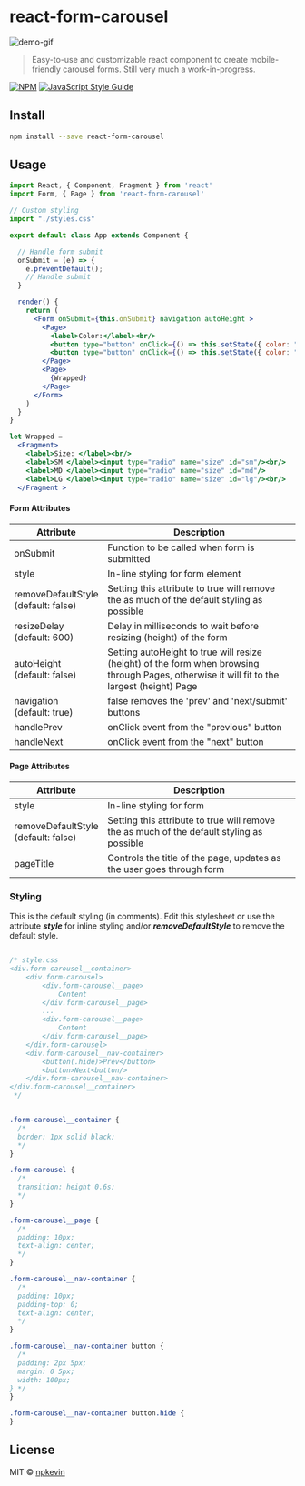 # react-form-carousel

<img src="https://drive.google.com/uc?id=1Y4YJTbYBFk8eHukiBAZRepeeJ-yN9dTI" alt="demo-gif">

> Easy-to-use and customizable react component to create mobile-friendly carousel forms.
> Still very much a work-in-progress.

[![NPM](https://img.shields.io/npm/v/react-form-carousel.svg)](https://www.npmjs.com/package/react-form-carousel) [![JavaScript Style Guide](https://img.shields.io/badge/code_style-standard-brightgreen.svg)](https://standardjs.com)

## Install

```bash
npm install --save react-form-carousel
```

## Usage

```jsx
import React, { Component, Fragment } from 'react'
import Form, { Page } from 'react-form-carousel'

// Custom styling
import "./styles.css"

export default class App extends Component {

  // Handle form submit
  onSubmit = (e) => {
    e.preventDefault();
    // Handle submit
  }

  render() {
    return (
      <Form onSubmit={this.onSubmit} navigation autoHeight >
        <Page>
          <label>Color:</label><br/>
          <button type="button" onClick={() => this.setState({ color: "red" })}>Red</button>
          <button type="button" onClick={() => this.setState({ color: "blue" })}>Blue</button>
        </Page>
        <Page>
          {Wrapped}
        </Page>
      </Form>
    )
  }
}

let Wrapped =
  <Fragment>
    <label>Size: </label><br/>
    <label>SM </label><input type="radio" name="size" id="sm"/><br/>
    <label>MD </label><input type="radio" name="size" id="md"/>
    <label>LG </label><input type="radio" name="size" id="lg"/><br/>
  </Fragment >
```
#### Form Attributes
| Attribute                              | Description                                                                                                                                 |
| -------------------------------------- | ------------------------------------------------------------------------------------------------------------------------------------------- |
| onSubmit                               | Function to be called when form is submitted                                                                                                |
| style                                  | In-line styling for form element                                                                                                            |
| removeDefaultStyle<br>(default: false) | Setting this attribute to true will  remove the as much of the default styling as possible                                                  |
| resizeDelay<br>(default: 600)          | Delay in milliseconds to wait before resizing (height) of the form                                                                          |
| autoHeight<br>(default: false)         | Setting autoHeight to true will resize (height) of the form when browsing through Pages, otherwise it will fit to the largest (height) Page |
| navigation<br>(default: true)          | false removes the 'prev' and 'next/submit' buttons                                                                                          |
| handlePrev                             | onClick event from the "previous" button                                                                                                   |
| handleNext                                       | onClick event from the "next" button                                                                                                                            |

#### Page Attributes
| Attribute                              | Description                                                                                |
| -------------------------------------- | ------------------------------------------------------------------------------------------ |
| style                                  | In-line styling for form                                                                   |
| removeDefaultStyle<br>(default: false) | Setting this attribute to true will  remove the as much of the default styling as possible |
| pageTitle                              | Controls the title of the page, updates as the user goes through form                      |

### Styling

This is the default styling (in comments). Edit this stylesheet or use the attribute **_style_** for inline styling and/or **_removeDefaultStyle_** to remove the default style.
```css

/* style.css
<div.form-carousel__container>
    <div.form-carousel>
        <div.form-carousel__page>
            Content
        </div.form-carousel__page>
        ...
        <div.form-carousel__page>
            Content
        </div.form-carousel__page>
    </div.form-carousel>
    <div.form-carousel__nav-container>
        <button(.hide)>Prev</button>
        <button>Next<button/>
    </div.form-carousel__nav-container>
</div.form-carousel__container>
 */


.form-carousel__container {
  /*
  border: 1px solid black;
  */
}

.form-carousel {
  /*
  transition: height 0.6s;
  */
}

.form-carousel__page {
  /*
  padding: 10px;
  text-align: center;
  */
}

.form-carousel__nav-container {
  /* 
  padding: 10px;
  padding-top: 0;
  text-align: center;
  */
}

.form-carousel__nav-container button {
  /*
  padding: 2px 5px;
  margin: 0 5px;
  width: 100px;
} */
}

.form-carousel__nav-container button.hide {
}

```


## License

MIT © [npkevin](https://github.com/npkevin)
